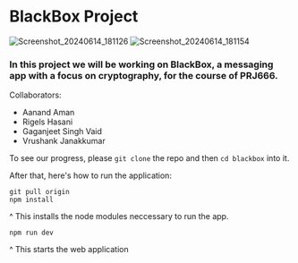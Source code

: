 # BlackBox Project
![Screenshot_20240614_181126](https://github.com/rigelshasani/BlackBox/assets/64705055/3c0a1c42-3943-48df-9e01-bc1a3a02a784)
![Screenshot_20240614_181154](https://github.com/rigelshasani/BlackBox/assets/64705055/46a6359f-0816-42aa-ac05-ea995edd278b)



### In this project we will be working on BlackBox, a messaging app with a focus on cryptography, for the course of PRJ666.
Collaborators:
<ul>
  <li>
    Aanand Aman
  </li>
  <li>
    Rigels Hasani
  </li>
  <li>
    Gaganjeet Singh Vaid
  </li>
  <li>
    Vrushank Janakkumar
  </li>
</ul>


To see our progress, please ```git clone``` the repo and then ```cd blackbox``` into it. </br>

After that, here's how to run the application: </br>
```
git pull origin 
npm install
```
^ This installs the node modules neccessary to run the app. <br/>
```
npm run dev
```
^ This starts the web application <br/>
